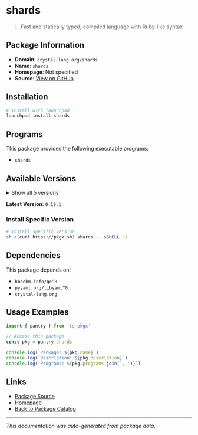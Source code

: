 # shards

> Fast and statically typed, compiled language with Ruby-like syntax

## Package Information

- **Domain**: `crystal-lang.org/shards`
- **Name**: `shards`
- **Homepage**: Not specified
- **Source**: [View on GitHub](https://github.com/pkgxdev/pantry/tree/main/projects/crystal-lang.org/shards/package.yml)

## Installation

```bash
# Install with launchpad
launchpad install shards
```

## Programs

This package provides the following executable programs:

- `shards`

## Available Versions

<details>
<summary>Show all 5 versions</summary>

- `0.19.1`, `0.19.0`, `0.18.0`, `0.17.4`, `0.17.3`

</details>

**Latest Version**: `0.19.1`

### Install Specific Version

```bash
# Install specific version
sh <(curl https://pkgx.sh) shards -- $SHELL -i
```

## Dependencies

This package depends on:

- `hboehm.info/gc^8`
- `pyyaml.org/libyaml^0`
- `crystal-lang.org`

## Usage Examples

```typescript
import { pantry } from 'ts-pkgx'

// Access this package
const pkg = pantry.shards

console.log(`Package: ${pkg.name}`)
console.log(`Description: ${pkg.description}`)
console.log(`Programs: ${pkg.programs.join(', ')}`)
```

## Links

- [Package Source](https://github.com/pkgxdev/pantry/tree/main/projects/crystal-lang.org/shards/package.yml)
- [Homepage](#)
- [Back to Package Catalog](../../../package-catalog.md)

---

*This documentation was auto-generated from package data.*
